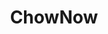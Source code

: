 <div align="center">
  <h1>ChowNow</h1>
</div>

<div align="center">
<!-- <img src="" width="600" /> -->
</div>
